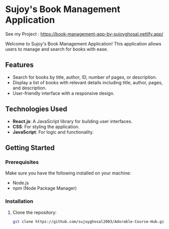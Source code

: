 # Sujoy's Book Management Application

See my Project : https://book-management-app-by-sujoyghosal.netlify.app/

Welcome to Sujoy's Book Management Application! This application allows users to manage and search for books with ease. 

## Features

- Search for books by title, author, ID, number of pages, or description.
- Display a list of books with relevant details including title, author, pages, and description.
- User-friendly interface with a responsive design.

## Technologies Used

- **React.js**: A JavaScript library for building user interfaces.
- **CSS**: For styling the application.
- **JavaScript**: For logic and functionality.

## Getting Started

### Prerequisites

Make sure you have the following installed on your machine:

- Node.js
- npm (Node Package Manager)

### Installation

1. Clone the repository:
   ```bash
   git clone https://github.com/sujoyghosal2003/Adorable-Course-Hub.git
